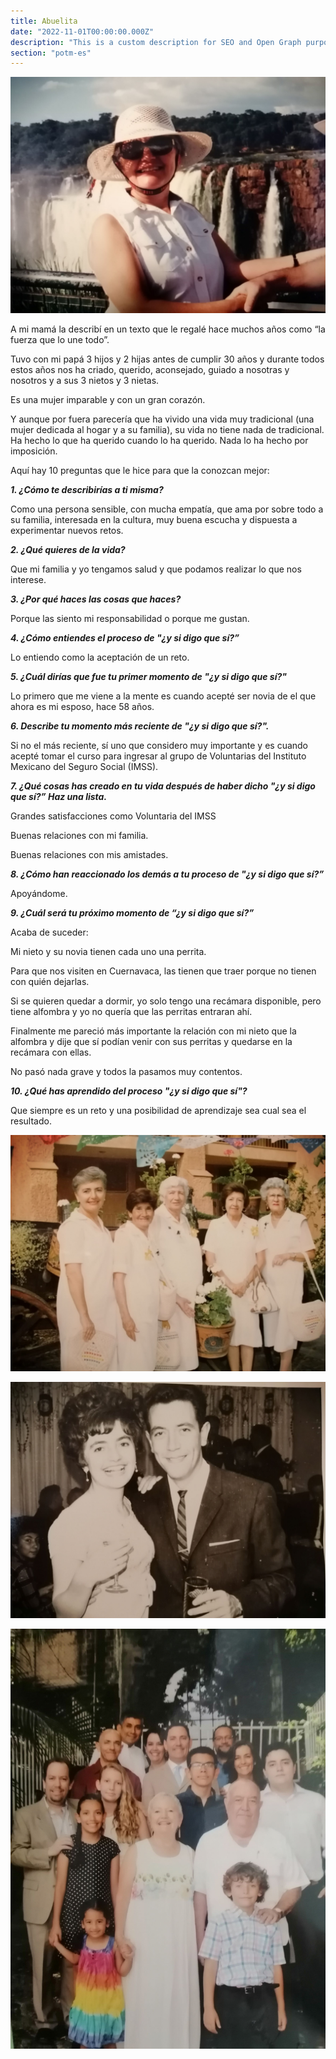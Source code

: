 ```yaml
---
title: Abuelita
date: "2022-11-01T00:00:00.000Z"
description: "This is a custom description for SEO and Open Graph purposes, rather than the default generated excerpt. Simply add a description field to the frontmatter."
section: "potm-es"
---
```


![Abuelita](../images/nov22-1.jpg)

A mi mamá la describí en un texto que le regalé hace muchos años como “la fuerza que lo une todo”.

Tuvo con mi papá 3 hijos y 2 hijas antes de cumplir 30 años y durante todos estos años nos ha criado, querido, aconsejado, guiado a nosotras y nosotros y a sus 3 nietos y 3 nietas.

Es una mujer imparable y con un gran corazón.

Y aunque por fuera parecería que ha vivido una vida muy tradicional (una mujer dedicada al hogar y a su familia), su vida no tiene nada de tradicional. Ha hecho lo que ha querido cuando lo ha querido. Nada lo ha hecho por imposición.

Aquí hay 10 preguntas que le hice para que la conozcan mejor:

***1. ¿Cómo te describirías a ti misma?***

Como una persona sensible, con mucha empatía, que ama por sobre todo a su familia, interesada en la cultura, muy buena escucha y dispuesta a experimentar nuevos retos.

***2. ¿Qué quieres de la vida?***

Que mi familia y yo tengamos salud y que podamos realizar lo que nos interese.

***3. ¿Por qué haces las cosas que haces?***

Porque las siento mi responsabilidad o porque me gustan.

***4. ¿Cómo entiendes el proceso de "¿y si digo que sí?”***

Lo entiendo como la aceptación de un reto.

***5. ¿Cuál dirías que fue tu primer momento de "¿y si digo que sí?"***

Lo primero que me viene a la mente es cuando acepté ser novia de el que ahora es mi esposo, hace 58 años.

***6. Describe tu momento más reciente de "¿y si digo que sí?".***

Si no el más reciente, sí uno que considero muy importante y es cuando acepté tomar el curso para ingresar al grupo de Voluntarias del Instituto Mexicano del Seguro Social (IMSS).

***7. ¿Qué cosas has creado en tu vida después de haber dicho "¿y si digo que sí?” Haz una lista.***

Grandes satisfacciones como Voluntaria del IMSS

Buenas relaciones con mi familia.

Buenas relaciones con mis amistades.

***8. ¿Cómo han reaccionado los demás a tu proceso de "¿y si digo que sí?”***

Apoyándome.

***9. ¿Cuál será tu próximo momento de “¿y si digo que sí?”***

Acaba de suceder:

Mi nieto y su novia tienen cada uno una perrita.

Para que nos visiten en Cuernavaca, las tienen que traer porque no tienen con quién dejarlas.

Si se quieren quedar a dormir, yo solo tengo una recámara disponible, pero tiene alfombra y yo no quería que las perritas entraran ahí.

Finalmente me pareció más importante la relación con mi nieto que la alfombra y dije que sí podían venir con sus perritas y quedarse en la recámara con ellas.

No pasó nada grave y todos la pasamos muy contentos.

***10. ¿Qué has aprendido del proceso "¿y si digo que sí"?***

 Que siempre es un reto y una posibilidad de aprendizaje sea cual sea el resultado.

![Abuelita](../images/nov22-3.jpg)

![Abuelita](../images/nov22-4.jpg)

![Abuelita](../images/nov22-2.jpg)
